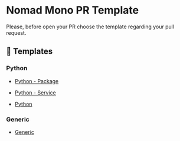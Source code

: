 # Nomad Mono PR Template

Please, before open your PR choose the template regarding your pull request.

## 📖 Templates

### Python

- [Python - Package](?expand=1&template=python_package_template.md)

- [Python - Service](?expand=1&template=generic_template.md)

- [Python](?expand=1&template=generic_template.md)

### Generic

- [Generic](?expand=1&template=generic_template.md)
